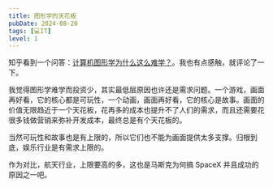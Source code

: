 ```yaml
---
title: 图形学的天花板
pubDate: 2024-08-20
tags: [💻IT]
level: 1
---
```


知乎看到一个问答：[计算机图形学为什么这么难学？]。我也有点感触，就评论了一下。

我觉得图形学难学而投资少，其实最低层原因也许还是需求问题。一个游戏，画面再好看，它的核心都是可玩性，一个动画，画面再好看，它的核心是故事。画面的价值无限趋近于一个天花板，花再多的成本也提升不了人们的需求，而且还需要花很多钱做营销来弥补开发成本，最终总是有个天花板的。

当然可玩性和故事也是有上限的，所以它们也不能为画面提供太多支撑。归根到底，娱乐行业是有需求上限的。

作为对比，航天行业，上限要高的多，这也是马斯克为何搞 SpaceX 并且成功的原因之一吧。

[计算机图形学为什么这么难学？]: https://www.zhihu.com/question/358109054/answer/3599814202
